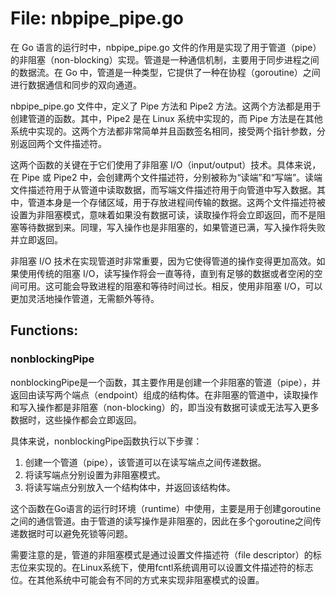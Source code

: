 # File: nbpipe_pipe.go

在 Go 语言的运行时中，nbpipe_pipe.go 文件的作用是实现了用于管道（pipe）的非阻塞（non-blocking）实现。管道是一种通信机制，主要用于同步进程之间的数据流。在 Go 中，管道是一种类型，它提供了一种在协程（goroutine）之间进行数据通信和同步的双向通道。

nbpipe_pipe.go 文件中，定义了 Pipe 方法和 Pipe2 方法。这两个方法都是用于创建管道的函数。其中，Pipe2 是在 Linux 系统中实现的，而 Pipe 方法是在其他系统中实现的。这两个方法都非常简单并且函数签名相同，接受两个指针参数，分别返回两个文件描述符。

这两个函数的关键在于它们使用了非阻塞 I/O（input/output）技术。具体来说，在 Pipe 或 Pipe2 中，会创建两个文件描述符，分别被称为“读端”和“写端”。读端文件描述符用于从管道中读取数据，而写端文件描述符用于向管道中写入数据。其中，管道本身是一个存储区域，用于存放进程间传输的数据。这两个文件描述符被设置为非阻塞模式，意味着如果没有数据可读，读取操作将会立即返回，而不是阻塞等待数据到来。同理，写入操作也是非阻塞的，如果管道已满，写入操作将失败并立即返回。

非阻塞 I/O 技术在实现管道时非常重要，因为它使得管道的操作变得更加高效。如果使用传统的阻塞 I/O，读写操作将会一直等待，直到有足够的数据或者空闲的空间可用。这可能会导致进程的阻塞和等待时间过长。相反，使用非阻塞 I/O，可以更加灵活地操作管道，无需额外等待。

## Functions:

### nonblockingPipe

nonblockingPipe是一个函数，其主要作用是创建一个非阻塞的管道（pipe），并返回由读写两个端点（endpoint）组成的结构体。在非阻塞的管道中，读取操作和写入操作都是非阻塞（non-blocking）的，即当没有数据可读或无法写入更多数据时，这些操作都会立即返回。

具体来说，nonblockingPipe函数执行以下步骤：

1. 创建一个管道（pipe），该管道可以在读写端点之间传递数据。
2. 将读写端点分别设置为非阻塞模式。
3. 将读写端点分别放入一个结构体中，并返回该结构体。

这个函数在Go语言的运行时环境（runtime）中使用，主要是用于创建goroutine之间的通信管道。由于管道的读写操作是非阻塞的，因此在多个goroutine之间传递数据时可以避免死锁等问题。

需要注意的是，管道的非阻塞模式是通过设置文件描述符（file descriptor）的标志位来实现的。在Linux系统下，使用fcntl系统调用可以设置文件描述符的标志位。在其他系统中可能会有不同的方式来实现非阻塞模式的设置。



